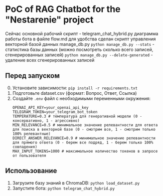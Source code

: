 # PoC of RAG Chatbot for the "Nestarenie" project

Сейчас основной рабочий скрипт - telegram_chat_hybrid.py
диаграмма работы бота в файле flow.md
для удобства сделан скрипт управления векторной базой данных manage_db.py
`python manage_db.py --stats` - статистика базы данных (можно посмотреть сколько всего записей, сгенерированных записей)
`python manage_db.py --delete-generated` - удаление всех сгенерированных записей

## Перед запуском

0. Установите зависимости: `pip install -r requirements.txt`
1. Подготовьте dataset.csv (формат: Вопрос, Ответ, Ссылка)
2. Создайте `.env` файл с необходимыми переменными окружения:
   ```
   OPENAI_API_KEY=your_openai_api_key
   TELEGRAM_TOKEN=your_telegram_bot_token
   TEMPERATURE=0.3 # температура для генеративной модели (0 - консервативно, 1 - агрессивно)
   MIN_RELEVANCE=0.5 # минимальное значение релевантности для ответа для поиска в векторной базе (0 - смотрим все, 1 - смотрим только 100% релевантные)
   DIRECT_ANSWER_RELEVANCE=0.9 # минимальное значение релевантности для прямого ответа (0 - берем все подряд, 1 - берем только 100% совпадения)
   MAX_INPUT_TOKENS=1000 # максимальное количество токенов в запросе от пользователя
   ```

## Использование

1. Загрузите базу знаний в ChromaDB: `python load_dataset.py`
2. Запустите бота: `python telegram_chat_hybrid.py`
